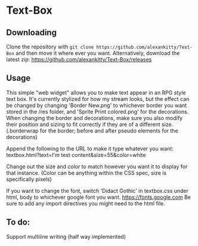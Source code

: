 # Text-Box

## Downloading
Clone the repository with `git clone https://github.com/alexankitty/Text-Box` and then move it where ever you want.
Alternatively, download the latest zip: https://github.com/alexankitty/Text-Box/releases

## Usage

This simple "web widget" allows you to make text appear in an RPG style text box. It's currently stylized for how my stream looks, but the effect can be changed by changing 'Border New.png' to whichever border you want stored in the /res folder, and 'Sprite Print colored.png' for the decorations. When changing the border and decorations, make sure you also modify their position and sizing to fit correctly if they are of a different size. (.borderwrap for the border; before and after pseudo elements for the decorations)

Append the following to the URL to make it type whatever you want: textbox.html?text=I'm test content&size=55&color=white

Change out the size and color to match however you want it to display for that instance. (Color can be anything within the CSS spec, size is specifically pixels)

If you want to change the font, switch 'Didact Gothic' in textbox.css under html, body to whichever google font you want. https://fonts.google.com
Be sure to add any import directives you might need to the html file.

## To do:
Support multiline writing (half way implemented)
